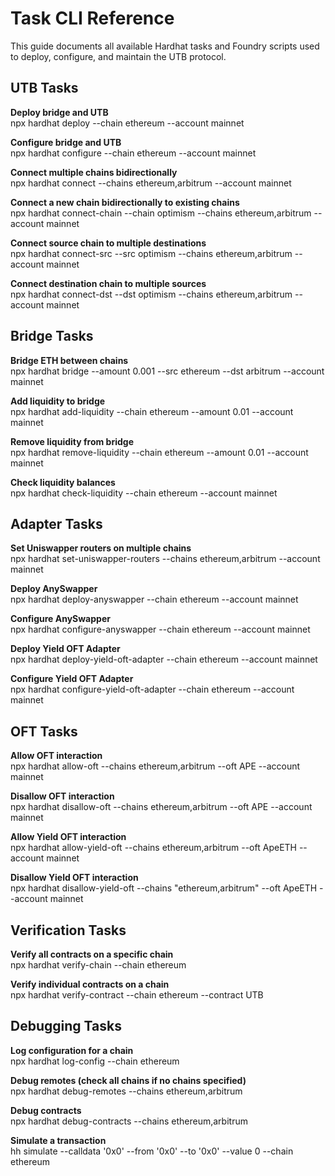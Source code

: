 # Task CLI Reference

This guide documents all available Hardhat tasks and Foundry scripts used to deploy, configure, and maintain the UTB protocol.

## UTB Tasks

**Deploy bridge and UTB**  
npx hardhat deploy --chain ethereum --account mainnet

**Configure bridge and UTB**  
npx hardhat configure --chain ethereum --account mainnet

**Connect multiple chains bidirectionally**  
npx hardhat connect --chains ethereum,arbitrum --account mainnet

**Connect a new chain bidirectionally to existing chains**  
npx hardhat connect-chain --chain optimism --chains ethereum,arbitrum --account mainnet

**Connect source chain to multiple destinations**  
npx hardhat connect-src --src optimism --chains ethereum,arbitrum --account mainnet

**Connect destination chain to multiple sources**  
npx hardhat connect-dst --dst optimism --chains ethereum,arbitrum --account mainnet

## Bridge Tasks

**Bridge ETH between chains**  
npx hardhat bridge --amount 0.001 --src ethereum --dst arbitrum --account mainnet

**Add liquidity to bridge**  
npx hardhat add-liquidity --chain ethereum --amount 0.01 --account mainnet

**Remove liquidity from bridge**  
npx hardhat remove-liquidity --chain ethereum --amount 0.01 --account mainnet

**Check liquidity balances**  
npx hardhat check-liquidity --chain ethereum --account mainnet

## Adapter Tasks

**Set Uniswapper routers on multiple chains**  
npx hardhat set-uniswapper-routers --chains ethereum,arbitrum --account mainnet

**Deploy AnySwapper**  
npx hardhat deploy-anyswapper --chain ethereum --account mainnet

**Configure AnySwapper**  
npx hardhat configure-anyswapper --chain ethereum --account mainnet

**Deploy Yield OFT Adapter**  
npx hardhat deploy-yield-oft-adapter --chain ethereum --account mainnet

**Configure Yield OFT Adapter**  
npx hardhat configure-yield-oft-adapter --chain ethereum --account mainnet

## OFT Tasks

**Allow OFT interaction**  
npx hardhat allow-oft --chains ethereum,arbitrum --oft APE --account mainnet

**Disallow OFT interaction**  
npx hardhat disallow-oft --chains ethereum,arbitrum --oft APE --account mainnet

**Allow Yield OFT interaction**  
npx hardhat allow-yield-oft --chains ethereum,arbitrum --oft ApeETH --account mainnet

**Disallow Yield OFT interaction**  
npx hardhat disallow-yield-oft --chains "ethereum,arbitrum" --oft ApeETH --account mainnet

## Verification Tasks

**Verify all contracts on a specific chain**  
npx hardhat verify-chain --chain ethereum

**Verify individual contracts on a chain**  
npx hardhat verify-contract --chain ethereum --contract UTB

## Debugging Tasks

**Log configuration for a chain**  
npx hardhat log-config --chain ethereum

**Debug remotes (check all chains if no chains specified)**  
npx hardhat debug-remotes --chains ethereum,arbitrum

**Debug contracts**  
npx hardhat debug-contracts --chains ethereum,arbitrum

**Simulate a transaction**  
hh simulate --calldata '0x0' --from '0x0' --to '0x0' --value 0 --chain ethereum
